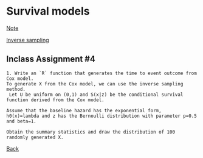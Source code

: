 # Survival models
[Note](https://younghhk.github.io/STAT_COMP/M2_Surv.html#1)

[Inverse sampling](https://app.box.com/s/rv8u5fa7btrluqzfo3k10wn10lk2kc45)
## Inclass Assignment #4 

```{r}
1. Write an `R` function that generates the time to event outcome from Cox model.
To generate X from the Cox model, we can use the inverse sampling method.
 Let U be uniform on (0,1) and S(x|z) be the conditional survival function derived from the Cox model.

Assume that the baseline hazard has the exponential form,
h0(x)=lambda and z has the Bernoulli distribution with parameter p=0.5 and beta=1.

Obtain the summary statistics and draw the distribution of 100 randomly generated X.
```

[Back](https://github.com/younghhk/STAT_COMP/)
